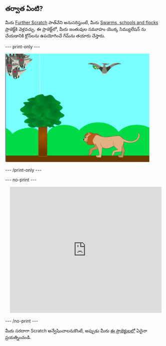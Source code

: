 ## తర్వాత ఏంటి?

మీరు [Further Scratch](https://projects.raspberrypi.org/en/pathways/further-scratch) పాత్‌వేని అనుసరిస్తుంటే, మీరు [Swarms, schools and flocks](https://projects.raspberrypi.org/en/projects/swarms-schools-flocks) ప్రాజెక్ట్‌కి వెళ్లవచ్చు. ఈ ప్రాజెక్ట్‌లో, మీరు జంతువుల సమూహం యొక్క సిమ్యులేషన్ ను చేయడానికి క్లోన్‌లను ఉపయోగించే గేమ్‌ను తయారు చేస్తారు.

--- print-only ---

![గుంపులు, బడులు మరియు మందలు](images/swarms_bats.png)

--- /print-only ---

--- no-print ---

<div class="scratch-preview" style="margin-left: 15px;">
  <iframe allowtransparency="true" width="485" height="402" src="https://scratch.mit.edu/projects/embed/546736449/?autostart=false" frameborder="0"></iframe>
</div>

--- /no-print ---

మీరు సరదాగా Scratch అన్వేషించాలనుకొంటే, అప్పుడు మీరు [ఈ ప్రాజెక్టులలో](https://projects.raspberrypi.org/en/projects?software%5B%5D=scratch&curriculum%5B%5D=%201) ఏదైనా ప్రయత్నించండి.
